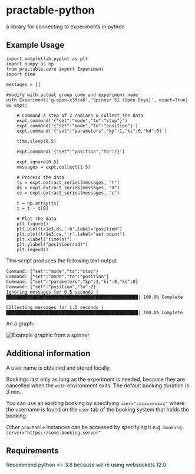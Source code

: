 # practable-python
a library for connecting to experiments in python


## Example Usage

```
import matplotlib.pyplot as plt
import numpy as np
from practable.core import Experiment
import time

messages = []
   
#modify with actual group code and experiment name
with Experiment('g-open-x3fca8','Spinner 51 (Open Days)', exact=True) as expt:
    
    # Command a step of 2 radians & collect the data
    expt.command('{"set":"mode","to":"stop"}')
    expt.command('{"set":"mode","to":"position"}')
    expt.command('{"set":"parameters","kp":1,"ki":0,"kd":0}')

    time.sleep(0.5)
        
    expt.command('{"set":"position","to":2}')    
    
    expt.ignore(0.5)
    messages = expt.collect(1.5)
    
    # Process the data
    ts = expt.extract_series(messages, "t")
    ds = expt.extract_series(messages, "d")
    cs = expt.extract_series(messages, "c")
    
    t = np.array(ts)
    t = t - t[0]
    
    # Plot the data
    plt.figure()        
    plt.plot(t/1e3,ds,'-b',label="position")
    plt.plot(t/1e3,cs,':r',label="set point")
    plt.xlabel("time(s)")
    plt.ylabel("position(rad)")
    plt.legend()
```


This script produces the following text output
```
Command: {"set":"mode","to":"stop"}
Command: {"set":"mode","to":"position"}
Command: {"set":"parameters","kp":1,"ki":0,"kd":0}
Command: {"set":"position","to":2}
Ignoring messages for 0.5 seconds |██████████████████████████████████████████████████| 100.0% Complete

Collecting messages for 1.5 seconds |██████████████████████████████████████████████████| 100.0% Complete

```
An a graph:

![Example graphic from a spinner](./img/spinner.jpg)

## Additional information

A user name is obtained and stored locally.

Bookings last only as long as the experiment is needed, because they are cancelled when the `with` environment exits. The default booking duration is 3 min.

You can use an existing booking by specifying `user="cxxxxxxxxxx"` where the username is found on the `user` tab of the booking system that holds the booking.

Other `practable` instances can be accessed by specifying it e.g. `booking-server="https://some.booking.server"`

## Requirements

Recommend python >= 3.8 because we're using websockets 12.0





